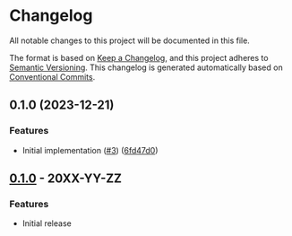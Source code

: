 # Changelog

All notable changes to this project will be documented in this file.

The format is based on
[Keep a Changelog](https://keepachangelog.com/en/1.0.0/),
and this project adheres to
[Semantic Versioning](https://semver.org/spec/v2.0.0.html).
This changelog is generated automatically based on [Conventional Commits](https://www.conventionalcommits.org/en/v1.0.0/).

## 0.1.0 (2023-12-21)


### Features

* Initial implementation ([#3](https://github.com/GoogleCloudPlatform/terraform-google-tags/issues/3)) ([6fd47d0](https://github.com/GoogleCloudPlatform/terraform-google-tags/commit/6fd47d0d5af3078fe57fe2b766e20b2e63192e80))

## [0.1.0](https://github.com/terraform-google-modules/terraform-google-tags/releases/tag/v0.1.0) - 20XX-YY-ZZ

### Features

- Initial release

[0.1.0]: https://github.com/terraform-google-modules/terraform-google-tags/releases/tag/v0.1.0
